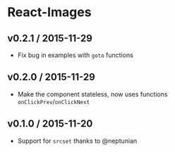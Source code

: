 # React-Images

## v0.2.1 / 2015-11-29

* Fix bug in examples with `goto` functions

## v0.2.0 / 2015-11-29

* Make the component stateless, now uses functions `onClickPrev`/`onClickNext`

## v0.1.0 / 2015-11-20

* Support for `srcset` thanks to @neptunian
